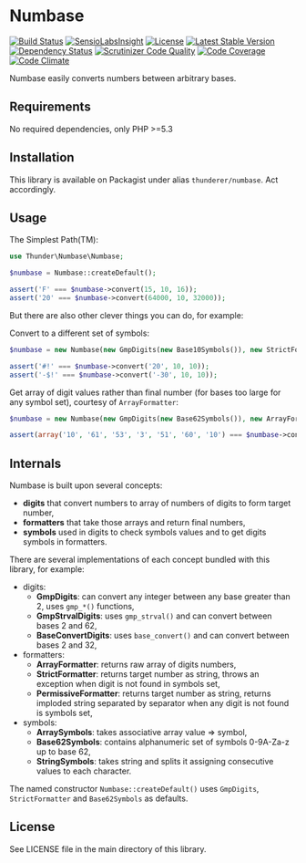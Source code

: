 # Numbase

[![Build Status](https://travis-ci.org/thunderer/Numbase.png?branch=master)](https://travis-ci.org/thunderer/Numbase)
[![SensioLabsInsight](https://insight.sensiolabs.com/projects/d68bec1a-f549-470a-ab71-0c00f09692a3/mini.png)](https://insight.sensiolabs.com/projects/d68bec1a-f549-470a-ab71-0c00f09692a3)
[![License](https://poser.pugx.org/thunderer/numbase/license.svg)](https://packagist.org/packages/thunderer/numbase)
[![Latest Stable Version](https://poser.pugx.org/thunderer/numbase/v/stable.svg)](https://packagist.org/packages/thunderer/numbase)
[![Dependency Status](https://www.versioneye.com/user/projects/5539612f1d2989f7ee00000b/badge.svg?style=flat)](https://www.versioneye.com/user/projects/5539612f1d2989f7ee00000b)
[![Scrutinizer Code Quality](https://scrutinizer-ci.com/g/thunderer/Numbase/badges/quality-score.png?b=master)](https://scrutinizer-ci.com/g/thunderer/Numbase/?branch=master)
[![Code Coverage](https://scrutinizer-ci.com/g/thunderer/Numbase/badges/coverage.png?b=master)](https://scrutinizer-ci.com/g/thunderer/Numbase/?branch=master)
[![Code Climate](https://codeclimate.com/github/thunderer/Numbase/badges/gpa.svg)](https://codeclimate.com/github/thunderer/Numbase)

Numbase easily converts numbers between arbitrary bases.

## Requirements

No required dependencies, only PHP >=5.3

## Installation

This library is available on Packagist under alias `thunderer/numbase`. Act accordingly.

## Usage

The Simplest Path(TM):

```php
use Thunder\Numbase\Numbase;

$numbase = Numbase::createDefault();

assert('F' === $numbase->convert(15, 10, 16));
assert('20' === $numbase->convert(64000, 10, 32000));
```

But there are also other clever things you can do, for example:

Convert to a different set of symbols:

```php
$numbase = new Numbase(new GmpDigits(new Base10Symbols()), new StrictFormatter(new StringSymbols('!@#$%^&*()')));

assert('#!' === $numbase->convert('20', 10, 10));
assert('-$!' === $numbase->convert('-30', 10, 10));
```

Get array of digit values rather than final number (for bases too large for any symbol set), courtesy of `ArrayFormatter`:

```php
$numbase = new Numbase(new GmpDigits(new Base62Symbols()), new ArrayFormatter());

assert(array('10', '61', '53', '3', '51', '60', '10') === $numbase->convert('10000000000000', 10, 99));
```

## Internals

Numbase is built upon several concepts:

* **digits** that convert numbers to array of numbers of digits to form target number,
* **formatters** that take those arrays and return final numbers,
* **symbols** used in digits to check symbols values and to get digits symbols in formatters.

There are several implementations of each concept bundled with this library, for example:

* digits:
  * **GmpDigits**: can convert any integer between any base greater than 2, uses `gmp_*()` functions,
  * **GmpStrvalDigits**: uses `gmp_strval()` and can convert between bases 2 and 62,
  * **BaseConvertDigits**: uses `base_convert()` and can convert between bases 2 and 32,
* formatters:
  * **ArrayFormatter**: returns raw array of digits numbers,
  * **StrictFormatter**: returns target number as string, throws an exception when digit is not found in symbols set,
  * **PermissiveFormatter**: returns target number as string, returns imploded string separated by separator when any digit is not found is symbols set,
* symbols:
  * **ArraySymbols**: takes associative array value => symbol,
  * **Base62Symbols**: contains alphanumeric set of symbols 0-9A-Za-z up to base 62,
  * **StringSymbols**: takes string and splits it assigning consecutive values to each character.

The named constructor `Numbase::createDefault()` uses `GmpDigits`, `StrictFormatter` and `Base62Symbols` as defaults.

## License

See LICENSE file in the main directory of this library.
